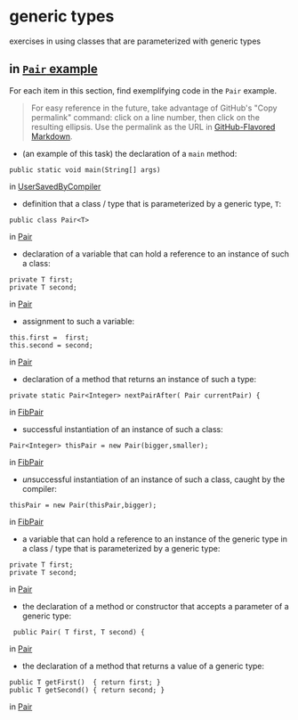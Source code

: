 # generic types

exercises in using classes that are parameterized with
generic types

## in [`Pair` example](https://github.com/stuyvesant-cs/solutionsHolmes/tree/master/2019-04-05_PairOfGenerics)

For each item in this section, find exemplifying code in the `Pair` example.
>For easy reference in the future, take advantage of
GitHub's "Copy permalink" command: click on a line number,
then click on the resulting ellipsis. Use the permalink as the URL
in [GitHub-Flavored Markdown](https://help.github.com/en/articles/basic-writing-and-formatting-syntax#links).


- (an example of this task) the declaration of a `main` method:
```
public static void main(String[] args)
```
in [UserSavedByCompiler](https://github.com/stuyvesant-cs/solutionsHolmes/blob/21b641c9dda3c43d3e71de138c24c29f11687d88/2019-04-05_PairOfGenerics/UserSavedByCompiler.java#L11)


- definition that a class / type that is parameterized by a generic type, `T`:
```
public class Pair<T>
```
in [Pair](https://github.com/kyragunluk/5D_genericTypes/blob/master/FibPair/Pair.java)


- declaration of a variable that can hold a reference to an instance
of such a class:
```
private T first;
private T second;
```
in [Pair](https://github.com/kyragunluk/5D_genericTypes/blob/master/FibPair/Pair.java)


- assignment to such a variable:
```
this.first =  first;
this.second = second;
```
in [Pair](https://github.com/kyragunluk/5D_genericTypes/blob/master/Pair/FibPair.java)


- declaration of a method that returns an instance of such a type:
```
private static Pair<Integer> nextPairAfter( Pair currentPair) {
```
in [FibPair](https://github.com/kyragunluk/5D_genericTypes/blob/master/FibPair/FibPair.java)


- successful instantiation of an instance of such a class:
```
Pair<Integer> thisPair = new Pair(bigger,smaller);
```
in [FibPair](https://github.com/kyragunluk/5D_genericTypes/blob/master/FibPair/FibPair.java)


- *un*successful instantiation of an instance of such a class,
caught by the compiler:
```
thisPair = new Pair(thisPair,bigger);
```
in [FibPair](https://github.com/kyragunluk/5D_genericTypes/blob/master/FibPair/Pair.java)


- a variable that can hold a reference to an instance of the generic type
in a class / type that is parameterized by a generic type:
```
private T first;
private T second;
```
in [Pair](https://github.com/kyragunluk/5D_genericTypes/blob/master/FibPair/Pair.java)


- the declaration of a method or constructor that accepts a parameter of a generic type:
```
 public Pair( T first, T second) {
```
in [Pair](https://github.com/kyragunluk/5D_genericTypes/blob/master/FibPair/Pair.java)


- the declaration of a method that returns a value of a generic type:
```
public T getFirst()  { return first; }
public T getSecond() { return second; }
```
in [Pair](https://github.com/kyragunluk/5D_genericTypes/blob/master/FibPair/Pair.java)
